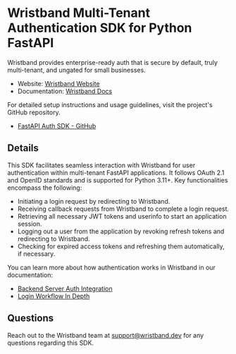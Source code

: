 # Wristband Multi-Tenant Authentication SDK for Python FastAPI

Wristband provides enterprise-ready auth that is secure by default, truly multi-tenant, and ungated for small businesses.

- Website: [Wristband Website](https://wristband.dev)
- Documentation: [Wristband Docs](https://docs.wristband.dev/)

For detailed setup instructions and usage guidelines, visit the project's GitHub repository.

- [FastAPI Auth SDK - GitHub](https://github.com/wristband-dev/fastapi-auth)


## Details

This SDK facilitates seamless interaction with Wristband for user authentication within multi-tenant FastAPI applications. It follows OAuth 2.1 and OpenID standards and is supported for Python 3.11+. Key functionalities encompass the following:

- Initiating a login request by redirecting to Wristband.
- Receiving callback requests from Wristband to complete a login request.
- Retrieving all necessary JWT tokens and userinfo to start an application session.
- Logging out a user from the application by revoking refresh tokens and redirecting to Wristband.
- Checking for expired access tokens and refreshing them automatically, if necessary.

You can learn more about how authentication works in Wristband in our documentation:

- [Backend Server Auth Integration](https://docs.wristband.dev/docs/backend-server-integration)
- [Login Workflow In Depth](https://docs.wristband.dev/docs/login-workflow)

## Questions

Reach out to the Wristband team at <support@wristband.dev> for any questions regarding this SDK.

